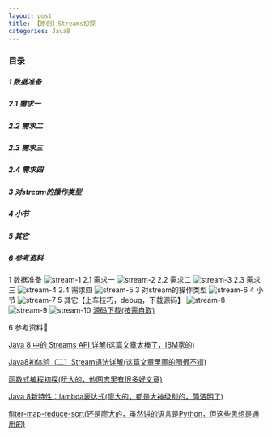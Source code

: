 ```yaml
---
layout: post
title: 【原创】Streams初探
categories: Java8
---
```


### 目录

##### 1 数据准备
##### 2.1 需求一
##### 2.2 需求二
##### 2.3 需求三
##### 2.4 需求四
##### 3 对stream的操作类型
##### 4 小节
##### 5 其它
##### 6 参考资料

1 数据准备
![stream-1](http://aragron.com/images/posts/stream-1.jpeg)
2.1 需求一
![stream-2](http://aragron.com/images/posts/stream-2.jpeg)
2.2 需求二
![stream-3](http://aragron.com/images/posts/stream-3.jpeg)
2.3 需求三
![stream-4](http://aragron.com/images/posts/stream-4.jpeg)
2.4 需求四
![stream-5](http://aragron.com/images/posts/stream-5.jpeg)
3 对stream的操作类型
![stream-6](http://aragron.com/images/posts/stream-6.jpeg)
4 小节
![stream-7](http://aragron.com/images/posts/stream-7.jpeg)
5 其它【上车技巧，debug，下载源码】
![stream-8](http://aragron.com/images/posts/stream-8.jpeg)
![stream-9](http://aragron.com/images/posts/stream-9.jpeg)
![stream-10](http://aragron.com/images/posts/stream-10.jpeg)
[源码下载(按需自取)](https://github.com/Aragronsam/weapon_pool)

6 参考资料🔗

[Java 8 中的 Streams API 详解(这篇文章太棒了，IBM家的)](https://www.ibm.com/developerworks/cn/java/j-lo-java8streamapi/index.html)

[Java8初体验（二）Stream语法详解(这篇文章里画的图很不错)](http://ifeve.com/stream/)

[函数式编程初探(阮大的，他网志里有很多好文章)](http://www.ruanyifeng.com/blog/2012/04/functional_programming.html)

[Java 8新特性：lambda表达式(廖大的，都是大神级别的，简洁明了)](https://www.liaoxuefeng.com/article/001411306573093ce6ebcdd67624db98acedb2a905c8ea4000/)

[filter-map-reduce-sort(还是廖大的，虽然讲的语言是Python，但这些思想是通用的)](https://www.liaoxuefeng.com/wiki/0014316089557264a6b348958f449949df42a6d3a2e542c000/0014317852443934a86aa5bb5ea47fbbd5f35282b331335000)

  




